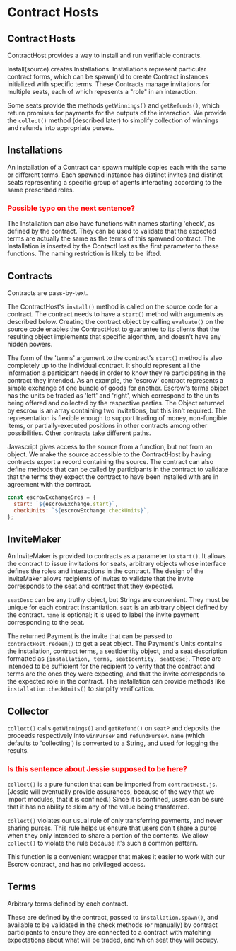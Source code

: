 # Contract Hosts

## Contract Hosts

ContractHost provides a way to install and run verifiable contracts.

Install(source) creates Installations. Installations represent particular
contract forms, which can be spawn()'d to create Contract instances
initialized with specific terms. These Contracts manage invitations for
multiple seats, each of which repesents a "role" in an interaction.

Some seats provide the methods `getWinnings()` and `getRefunds()`, which return
promises for payments for the outputs of the interaction. We provide the
`collect()` method (described later) to simplify collection of winnings and
refunds into appropriate purses.

## Installations

An installation of a Contract can spawn multiple copies each with the same or different terms. Each spawned instance has distinct invites and distinct seats representing a specific group of agents interacting according to the same prescribed roles.

### <span style="color:red">Possible typo on the next sentence?</span>
The Installation can also have functions with names starting 'check', as defined by the contract. They can be used to validate that the expected terms are actually the same as the terms of this spawned contract. The Installation is inserted by the ContactHost as the first parameter to these functions. The naming restriction is likely to be lifted.

## Contracts

Contracts are pass-by-text.

The ContractHost's `install()` method is called on the source code for a contract. The contract needs to have a `start()` method with arguments as described below. Creating the contract object by calling `evaluate()` on the source code enables the ContractHost to guarantee to its clients that the resulting object implements that specific algorithm, and doesn't have any hidden powers.

The form of the 'terms' argument to the contract's `start()` method is also completely up to the individual contract. It should represent all the information a participant needs in order to know they're participating in the contract they intended. As an example, the 'escrow' contract represents a simple exchange of one bundle of goods for another. Escrow's terms object has the units be traded as 'left' and 'right', which correspond to the units being offered and collected by the respective parties. The Object returned by escrow is an array containing two invitations, but this isn't required. The representation is flexible enough to support trading of money, non-fungible items, or partially-executed positions in other contracts among other possibilities. Other contracts take different paths.

Javascript gives access to the source from a function, but not from an object. We make the source accessible to the ContractHost by having contracts export a record containing the source. The contract can also define methods that can be called by participants in the contract to validate that the terms they expect the contract to have been installed with are in agreement with the contract.

```js
const escrowExchangeSrcs = {
  start: `${escrowExchange.start}`,
  checkUnits: `${escrowExchange.checkUnits}`,
};
```

## InviteMaker

An InviteMaker is provided to contracts as a parameter to `start()`. It allows the contract to issue invitations for seats, arbitrary objects whose interface defines the roles and interactions in the contract. The design of the InviteMaker allows recipients of invites to validate that the invite corresponds to the seat and contract that they expected.

`seatDesc` can be any truthy object, but Strings are convenient. They must be unique for each contract instantiation. `seat` is an arbitrary object defined by the contract. `name` is optional; it is used to label the invite payment corresponding to the seat.

The returned Payment is the invite that can be passed to `contractHost.redeem()` to get a seat object. The Payment's Units contains the installation, contract terms, a seatIdentity object, and a seat description formatted as `{installation, terms, seatIdentity, seatDesc}`. These are intended to be sufficient for the recipient to verify that the contract and terms are the ones they were expecting, and that the invite corresponds to the expected role in the contract. The installation can provide methods like `installation.checkUnits()` to simplify verification.

## Collector

`collect()` calls `getWinnings()` and `getRefund()` on `seatP` and deposits the proceeds respectively into `winPurseP` and `refundPurseP`. `name` (which defaults to 'collecting') is converted to a String, and used for logging the results.

### <span style="color:red">Is this sentence about Jessie supposed to be here?</span>
`collect()` is a pure function that can be imported from
`contractHost.js`. (Jessie will eventually provide assurances, because of
the way that we import modules, that it is confined.) Since it is confined,
users can be sure that it has no ability to skim any of the value being
transferred.

`collect()` violates our usual rule of only transferring payments, and never
sharing purses. This rule helps us ensure that users don't share a purse
when they only intended to share a portion of the contents. We allow
`collect()` to violate the rule because it's such a common pattern.

This function is a convenient wrapper that makes it easier to work with our
Escrow contract, and has no privileged access.

## Terms

Arbitrary terms defined by each contract.

These are defined by the contract, passed to `installation.spawn()`, and available to be validated in the check methods (or manually) by contract participants to ensure they are connected to a contract with matching expectations about what will be traded, and which seat they will occupy.